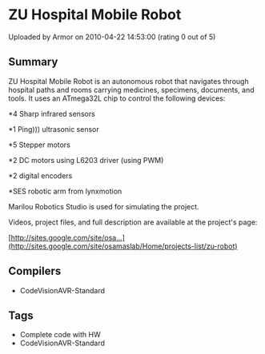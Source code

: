 # ZU Hospital Mobile Robot

Uploaded by Armor on 2010-04-22 14:53:00 (rating 0 out of 5)

## Summary

ZU Hospital Mobile Robot is an autonomous robot that navigates through hospital paths and rooms carrying medicines, specimens, documents, and tools. It uses an ATmega32L chip to control the following devices:


*4 Sharp infrared sensors  

*1 Ping))) ultrasonic sensor  

*5 Stepper motors  

*2 DC motors using L6203 driver (using PWM)  

*2 digital encoders  

*SES robotic arm from lynxmotion


Marilou Robotics Studio is used for simulating the project.


Videos, project files, and full description are available at the project's page:


[http://sites.google.com/site/osa...](http://sites.google.com/site/osamaslab/Home/projects-list/zu-robot)

## Compilers

- CodeVisionAVR-Standard

## Tags

- Complete code with HW
- CodeVisionAVR-Standard
